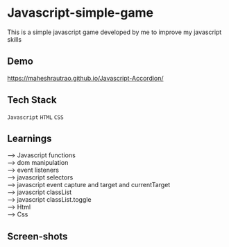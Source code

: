 # Javascript-simple-game

This is a simple javascript game developed by me to improve my javascript skills

 ## Demo

  https://maheshrautrao.github.io/Javascript-Accordion/
 
 ## Tech Stack

  `Javascript` `HTML` `CSS`

 ## Learnings

  --> Javascript functions <br>
  --> dom manipulation <br>
  --> event listeners <br>
  --> javascript selectors <br>
  --> javascript event capture and target and currentTarget  <br>
  --> javascript classList <br>
  --> javascript classList.toggle <br>
  --> Html <br>
  --> Css <br>

  ## Screen-shots

  


 
